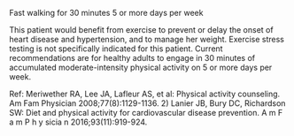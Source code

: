 Fast walking for 30 minutes 5 or more days per week

This patient would benefit from exercise to prevent or delay the onset of heart disease and hypertension, and to manage her weight. Exercise stress testing is not specifically indicated for this patient. Current recommendations are for healthy adults to engage in 30 minutes of accumulated moderate-intensity physical activity on 5 or more days per week.

Ref: Meriwether RA, Lee JA, Lafleur AS, et al: Physical activity counseling. Am Fam Physician 2008;77(8):1129-1136.  2) Lanier JB, Bury DC, Richardson SW: Diet and physical activity for cardiovascular disease prevention. A m F a m P h y sicia n 2016;93(11):919-924.